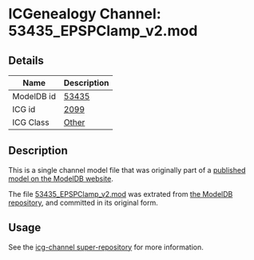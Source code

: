 # ICGenealogy Channel: 53435\_EPSPClamp\_v2.mod

## Details

Name | Description
---- | -----------
ModelDB id | [53435](http://senselab.med.yale.edu/ModelDB/ShowModel.cshtml?model=53435)
ICG id | [2099](http://icg.neurotheory.ox.ac.uk/channels/other/2099)
ICG Class | [Other](http://icg.neurotheory.ox.ac.uk/channels/other)

## Description

This is a single channel model file that was originally part of a [published model on the ModelDB website](http://senselab.med.yale.edu/mModelDB/ShowModel.cshtml?model=53435).

The file [53435\_EPSPClamp\_v2.mod](53435_EPSPClamp_v2.mod) was extrated from [the ModelDB repository](http://senselab.med.yale.edu/ModelDB/ShowModel.cshtml?model=53435), and committed in its original form.

## Usage

See the [icg-channel super-repository](https://github.com/icgenealogy/icg-channels) for more information.